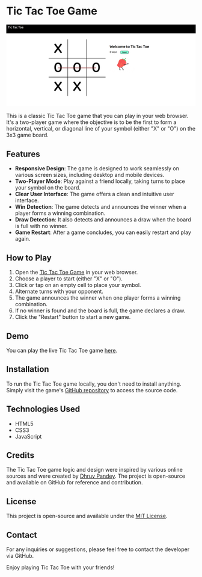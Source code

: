 # Tic Tac Toe Game

![Tic Tac Toe Game Screenshot](TicTacToe.png)

This is a classic Tic Tac Toe game that you can play in your web browser. It's a two-player game where the objective is to be the first to form a horizontal, vertical, or diagonal line of your symbol (either "X" or "O") on the 3x3 game board.

## Features

- **Responsive Design**: The game is designed to work seamlessly on various screen sizes, including desktop and mobile devices.
- **Two-Player Mode**: Play against a friend locally, taking turns to place your symbol on the board.
- **Clear User Interface**: The game offers a clean and intuitive user interface.
- **Win Detection**: The game detects and announces the winner when a player forms a winning combination.
- **Draw Detection**: It also detects and announces a draw when the board is full with no winner.
- **Game Restart**: After a game concludes, you can easily restart and play again.

## How to Play

1. Open the [Tic Tac Toe Game](https://pandeydhruv2001.github.io/Tic-Tac-Toe/) in your web browser.
2. Choose a player to start (either "X" or "O").
3. Click or tap on an empty cell to place your symbol.
4. Alternate turns with your opponent.
5. The game announces the winner when one player forms a winning combination.
6. If no winner is found and the board is full, the game declares a draw.
7. Click the "Restart" button to start a new game.

## Demo

You can play the live Tic Tac Toe game [here](https://pandeydhruv2001.github.io/Tic-Tac-Toe/).

## Installation

To run the Tic Tac Toe game locally, you don't need to install anything. Simply visit the game's [GitHub repository](https://github.com/pandeydhruv2001/Tic-Tac-Toe) to access the source code.

## Technologies Used

- HTML5
- CSS3
- JavaScript

## Credits

The Tic Tac Toe game logic and design were inspired by various online sources and were created by [Dhruv Pandey](https://github.com/pandeydhruv2001). The project is open-source and available on GitHub for reference and contribution.

## License

This project is open-source and available under the [MIT License](https://github.com/pandeydhruv2001/Tic-Tac-Toe/blob/main/LICENSE).

## Contact

For any inquiries or suggestions, please feel free to contact the developer via GitHub.

Enjoy playing Tic Tac Toe with your friends!
